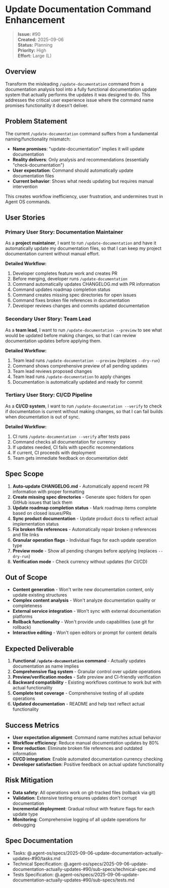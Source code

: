 # Update Documentation Command Enhancement

> **Issue:** #90  
> **Created:** 2025-09-06  
> **Status:** Planning  
> **Priority:** High  
> **Effort:** Large (L)

## Overview

Transform the misleading `/update-documentation` command from a documentation analysis tool into a fully functional documentation update system that actually performs the updates it was designed to do. This addresses the critical user experience issue where the command name promises functionality it doesn't deliver.

## Problem Statement

The current `/update-documentation` command suffers from a fundamental naming/functionality mismatch:

- **Name promises**: "update-documentation" implies it will update documentation
- **Reality delivers**: Only analysis and recommendations (essentially "check-documentation")
- **User expectation**: Command should automatically update documentation files
- **Current behavior**: Shows what needs updating but requires manual intervention

This creates workflow inefficiency, user frustration, and undermines trust in Agent OS commands.

## User Stories

### Primary User Story: Documentation Maintainer

As a **project maintainer**, I want to run `/update-documentation` and have it automatically update my documentation files, so that I can keep my project documentation current without manual effort.

**Detailed Workflow:**
1. Developer completes feature work and creates PR
2. Before merging, developer runs `/update-documentation`  
3. Command automatically updates CHANGELOG.md with PR information
4. Command updates roadmap completion status
5. Command creates missing spec directories for open issues
6. Command fixes broken file references in documentation
7. Developer reviews changes and commits updated documentation

### Secondary User Story: Team Lead

As a **team lead**, I want to run `/update-documentation --preview` to see what would be updated before making changes, so that I can review documentation updates before applying them.

**Detailed Workflow:**
1. Team lead runs `/update-documentation --preview` (replaces `--dry-run`)
2. Command shows comprehensive preview of all pending updates
3. Team lead reviews proposed changes
4. Team lead runs `/update-documentation` to apply changes
5. Documentation is automatically updated and ready for commit

### Tertiary User Story: CI/CD Pipeline

As a **CI/CD system**, I want to run `/update-documentation --verify` to check if documentation is current without making changes, so that I can fail builds when documentation is out of sync.

**Detailed Workflow:**
1. CI runs `/update-documentation --verify` after tests pass
2. Command checks all documentation for currency  
3. If updates needed, CI fails with specific recommendations
4. If current, CI proceeds with deployment
5. Team gets immediate feedback on documentation debt

## Spec Scope

1. **Auto-update CHANGELOG.md** - Automatically append recent PR information with proper formatting
2. **Create missing spec directories** - Generate spec folders for open GitHub issues that lack them
3. **Update roadmap completion status** - Mark roadmap items complete based on closed issues/PRs
4. **Sync product documentation** - Update product docs to reflect actual implementation status  
5. **Fix broken file references** - Automatically repair broken `@` references and file links
6. **Granular operation flags** - Individual flags for each update operation type
7. **Preview mode** - Show all pending changes before applying (replaces `--dry-run`)
8. **Verification mode** - Check currency without updates (for CI/CD)

## Out of Scope

- **Content generation** - Won't write new documentation content, only update existing structures
- **Complex content analysis** - Won't analyze documentation quality or completeness
- **External service integration** - Won't sync with external documentation platforms
- **Rollback functionality** - Won't provide undo capabilities (use git for rollback)
- **Interactive editing** - Won't open editors or prompt for content details

## Expected Deliverable

1. **Functional `/update-documentation` command** - Actually updates documentation as name implies
2. **Comprehensive flag system** - Granular control over update operations  
3. **Preview/verification modes** - Safe preview and CI-friendly verification
4. **Backward compatibility** - Existing workflows continue to work but with actual functionality
5. **Complete test coverage** - Comprehensive testing of all update operations
6. **Updated documentation** - README and help text reflect actual functionality

## Success Metrics

- **User expectation alignment**: Command name matches actual behavior
- **Workflow efficiency**: Reduce manual documentation updates by 80%
- **Error reduction**: Eliminate broken file references and outdated information
- **CI/CD integration**: Enable automated documentation currency checking
- **Developer satisfaction**: Positive feedback on actual update functionality

## Risk Mitigation

- **Data safety**: All operations work on git-tracked files (rollback via git)
- **Validation**: Extensive testing ensures updates don't corrupt documentation
- **Incremental deployment**: Gradual rollout with feature flags for each update type
- **Monitoring**: Comprehensive logging of all update operations for debugging

## Spec Documentation

- Tasks: @.agent-os/specs/2025-09-06-update-documentation-actually-updates-#90/tasks.md
- Technical Specification: @.agent-os/specs/2025-09-06-update-documentation-actually-updates-#90/sub-specs/technical-spec.md
- Tests Specification: @.agent-os/specs/2025-09-06-update-documentation-actually-updates-#90/sub-specs/tests.md